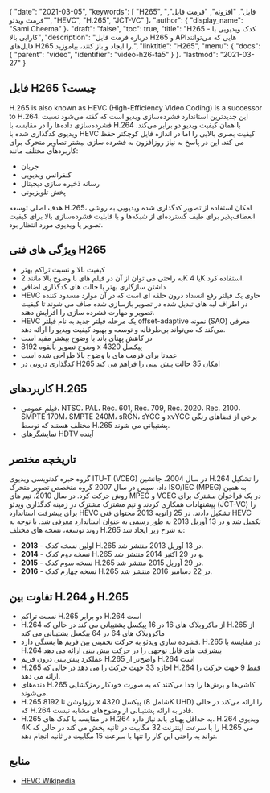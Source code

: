 {
  "date": "2021-03-05",
  "keywords": [
"H265",
"فایل",
"افزونه",
"فرمت فایل",
"فرمت ویدئو",
"HEVC",
"H.265",
"JCT-VC"
]،
  "author": {
    "display_name": "Sami Cheema"
}،
  "draft": "false",
  "toc": true,
  "title": "H265 - کدک ویدیویی با کارایی بالا",
  "description": "درباره فرمت فایل H265 و APIهایی که می‌توانند فایل‌های H265 را ایجاد و باز کنند، بیاموزید.",
  "linktitle": "H265",
  "menu": {
    "docs": {
      "parent": "video",
      "identifier": "video-h26-fa5"
}
}،
  "lastmod": "2021-03-27"
}


## فایل H265 چیست؟

H.265 is also known as HEVC (High-Efficiency Video Coding) is a successor to H.264. این جدیدترین استاندارد فشرده‌سازی ویدیو است که گفته می‌شود نسبت فشرده‌سازی داده‌ها را در مقایسه با H.264 با همان کیفیت ویدیو دو برابر می‌کند. ویدیوی کدگذاری شده با HEVC کیفیت بصری بالایی را اما در اندازه فایل کوچکتر حفظ می کند. این در پاسخ به نیاز روزافزون به فشرده سازی بیشتر تصاویر متحرک برای کاربردهای مختلف مانند:

 * جریان
 * کنفرانس ویدیویی
 * رسانه ذخیره سازی دیجیتال
 * پخش تلویزیونی
 
هدف اصلی توسعه H.265، امکان استفاده از تصویر کدگذاری شده ویدیویی به روشی انعطاف‌پذیر برای طیف گسترده‌ای از شبکه‌ها و با قابلیت فشرده‌سازی بالا برای کیفیت تصویر یا ویدیوی مورد انتظار بود.


## ویژگی های فنی H265
 
* کیفیت بالا و نسبت تراکم بهتر
* به راحتی می توان از آن در فیلم های با وضوح بالا مانند 2K یا 4K استفاده کرد.
* داشتن سازگاری بهتر با حالت های کدگذاری اضافی
* HEVC حاوی یک فیلتر رفع انسداد درون حلقه ای است که در آن موارد مسدود کننده در اطراف لبه های تبدیل شده در تصویر بازسازی شده صاف می شوند تا کیفیت تصویر و مهارت فشرده سازی را افزایش دهند.
* HEVC یک مرحله فیلتر جدید به نام فیلتر offset-adaptive نمونه (SAO) معرفی می‌کند که می‌تواند بی‌طرفانه و توسعه و بهبود کیفیت ویدیو را ارائه دهد.
* در کاهش پهنای باند با وضوح بیشتر مفید است
* وضوح تصویر بالقوه 8192 x 4320 پیکسل
* عمدتا برای فرمت های با وضوح بالا طراحی شده است
* کدگذاری درونی در H265 امکان 35 حالت پیش بینی را فراهم می کند

 
## کاربردهای H.265

* فیلم عمومی، NTSC، PAL، Rec. 601, Rec. 709, Rec. 2020، Rec. 2100، SMPTE 170M، SMPTE 240M، sRGN، sYCC و xvYCC برخی از فضاهای رنگی مختلف هستند که توسط H.265 پشتیبانی می شوند.
* نمایشگرهای HDTV آینده
 
## تاریخچه مختصر

گروه خبره کدنویسی ویدیوی ITU-T (VCEG) در سال 2004، جانشین H.264 را تشکیل داد، سپس در سال 2007 گروه متخصص تصویر متحرک ISO/IEC (MPEG) به همین روش حرکت کرد. در سال 2010، تیم های MPEG و VCEG در یک فراخوان مشترک برای پیشنهادات همکاری کردند و تیم مشترک مشترک در زمینه کدگذاری ویدئو (JCT-VC) را برای پیشرفت استاندارد HEVC تشکیل دادند. در 25 ژانویه 2013 محتوای فنی HEVC تکمیل شد و در 13 آوریل 2013 به طور رسمی به عنوان استاندارد معرفی شد. با توجه به روند توسعه، نسخه های مختلف H.265 به شرح زیر ایجاد شد:

* **2013** - اولین نسخه کدک H.265 در 13 آوریل 2013 منتشر شد.
* **2014** - نسخه دوم کدک H.265 و در 29 اکتبر 2014 منتشر شد.
* **2015** - نسخه سوم کدک H.265 در 29 آوریل 2015 منتشر شد.
* **2016** - نسخه چهارم کدک H.265 در 22 دسامبر 2016 منتشر شد.
 
## تفاوت بین H.264 و H.265

* نسبت تراکم H.265 دو برابر H.264 است
* H.264 از ماکروبلاک های 16 در 16 پیکسل پشتیبانی می کند در حالی که H.265 از ماکروبلاک های 64 در 64 پیکسل پشتیبانی می کند
* فشرده سازی ویدئو به حرکت تخمینی بین فریم ها بستگی دارد. H.265 در مقایسه با H.264 پیشرفت های قابل توجهی را در حرکت پیش بینی ارائه می دهد
* عملکرد پیش‌بینی درون فریم H.265 واضح‌تر از H.264 است
* H.265 اجازه 33 جهت حرکت را می دهد در حالی که H.264 فقط 9 جهت حرکت را ارائه می دهد.
* دنده‌های H.265 کاشی‌ها و برش‌ها را جدا می‌کنند که به صورت خودکار رمزگشایی می‌شوند.
* H.265 رزولوشن تا 8192 x 4320 پیکسل (شامل 8K UHD) را ارائه می‌کند در حالی که H.264 قادر به ارائه پشتیبانی از وضوح‌های مشابه نیست.
* H.265 در مقایسه با کدک های H.264 به حداقل پهنای باند نیاز دارد. H.264 ویدیوی 4K را با سرعت اینترنت 32 مگابیت در ثانیه پخش می کند در حالی که H.265 می تواند به راحتی این کار را تنها با سرعت 15 مگابیت در ثانیه انجام دهد.

## منابع

 * [HEVC Wikipedia](https://en.wikipedia.org/wiki/High_Efficiency_Video_Coding)

